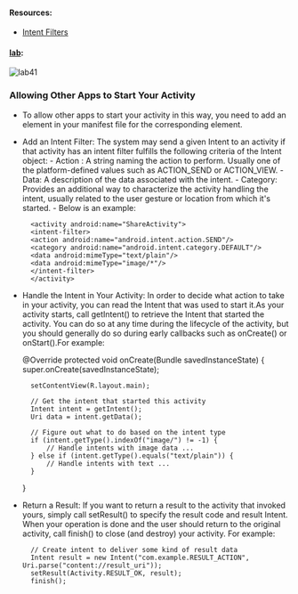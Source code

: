 ####  Resources: 
- [Intent Filters](https://developer.android.com/training/basics/intents/filters)


#### [lab](https://github.com/Ahmad-A2020/taskmaster):
![lab41](C:\Users\Ahmad\asac\reading-notes\Code-401\ScreenShot\lab41-1.PNG)

### Allowing Other Apps to Start Your Activity
 - To allow other apps to start your activity in this way, you need to add an <intent-filter> element in your manifest file for the corresponding <activity> element.
 - Add an Intent Filter: The system may send a given Intent to an activity if that activity has an intent filter fulfills the following criteria of the Intent object:
            - Action : A string naming the action to perform. Usually one of the platform-defined values such as ACTION_SEND or ACTION_VIEW.
            - Data: A description of the data associated with the intent.
           - Category:  Provides an additional way to characterize the activity handling the intent, usually related to the user gesture or location from which it's started.
           - Below is an example:
  

         <activity android:name="ShareActivity">
         <intent-filter>
         <action android:name="android.intent.action.SEND"/>
         <category android:name="android.intent.category.DEFAULT"/>
         <data android:mimeType="text/plain"/>
         <data android:mimeType="image/*"/>
         </intent-filter>
         </activity>

- Handle the Intent in Your Activity: In order to decide what action to take in your activity, you can read the Intent that was used to start it.As your activity starts, call getIntent() to retrieve the Intent that started the activity. You can do so at any time during the lifecycle of the activity, but you should generally do so during early callbacks such as onCreate() or onStart().For example: 


    @Override
    protected void onCreate(Bundle savedInstanceState) {
    super.onCreate(savedInstanceState);
    
        setContentView(R.layout.main);
    
        // Get the intent that started this activity
        Intent intent = getIntent();
        Uri data = intent.getData();
    
        // Figure out what to do based on the intent type
        if (intent.getType().indexOf("image/") != -1) {
            // Handle intents with image data ...
        } else if (intent.getType().equals("text/plain")) {
            // Handle intents with text ...
        }
    }            

- Return a Result: If you want to return a result to the activity that invoked yours, simply call setResult() to specify the result code and result Intent. When your operation is done and the user should return to the original activity, call finish() to close (and destroy) your activity. For example:


        // Create intent to deliver some kind of result data
        Intent result = new Intent("com.example.RESULT_ACTION", Uri.parse("content://result_uri"));
        setResult(Activity.RESULT_OK, result);
        finish();
